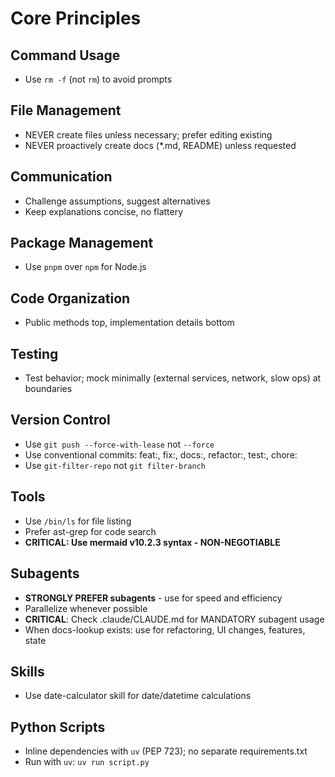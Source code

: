 # Core Principles

## Command Usage

- Use `rm -f` (not `rm`) to avoid prompts

## File Management

- NEVER create files unless necessary; prefer editing existing
- NEVER proactively create docs (\*.md, README) unless requested

## Communication

- Challenge assumptions, suggest alternatives
- Keep explanations concise, no flattery

## Package Management

- Use `pnpm` over `npm` for Node.js

## Code Organization

- Public methods top, implementation details bottom

## Testing

- Test behavior; mock minimally (external services, network, slow ops) at boundaries

## Version Control

- Use `git push --force-with-lease` not `--force`
- Use conventional commits: feat:, fix:, docs:, refactor:, test:, chore:
- Use `git-filter-repo` not `git filter-branch`

## Tools

- Use `/bin/ls` for file listing
- Prefer ast-grep for code search
- **CRITICAL: Use mermaid v10.2.3 syntax - NON-NEGOTIABLE**

## Subagents

- **STRONGLY PREFER subagents** - use for speed and efficiency
- Parallelize whenever possible
- **CRITICAL**: Check .claude/CLAUDE.md for MANDATORY subagent usage
- When docs-lookup exists: use for refactoring, UI changes, features, state

## Skills

- Use date-calculator skill for date/datetime calculations

## Python Scripts

- Inline dependencies with `uv` (PEP 723); no separate requirements.txt
- Run with `uv`: `uv run script.py`
